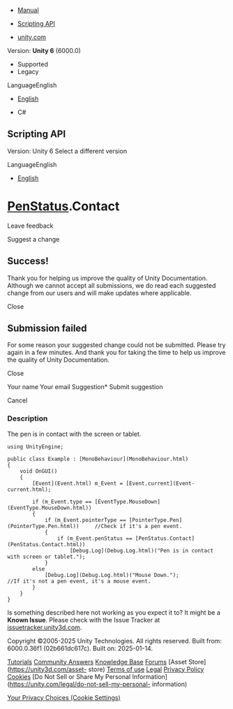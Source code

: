 [ ]()

  * [Manual](../Manual/index.html)
  * [Scripting API](../ScriptReference/index.html)

  * [unity.com](https://unity.com/)

Version: **Unity 6** (6000.0)

  * Supported
  * Legacy

LanguageEnglish

  * [English]()

  * C#

[ ](https://docs.unity3d.com)

## Scripting API

Version: Unity 6 Select a different version

LanguageEnglish

  * [English]()

#  [PenStatus](PenStatus.html).Contact

Leave feedback

Suggest a change

## Success!

Thank you for helping us improve the quality of Unity Documentation. Although
we cannot accept all submissions, we do read each suggested change from our
users and will make updates where applicable.

Close

## Submission failed

For some reason your suggested change could not be submitted. Please <a>try
again</a> in a few minutes. And thank you for taking the time to help us
improve the quality of Unity Documentation.

Close

Your name Your email Suggestion* Submit suggestion

Cancel

[ ]()

### Description

The pen is in contact with the screen or tablet.

    
    
    using UnityEngine;  
      
    public class Example : [MonoBehaviour](MonoBehaviour.html)
    {
        void OnGUI()
        {
            [Event](Event.html) m_Event = [Event.current](Event-current.html);  
      
            if (m_Event.type == [EventType.MouseDown](EventType.MouseDown.html))
            {
                if (m_Event.pointerType == [PointerType.Pen](PointerType.Pen.html))     //Check if it's a pen event.
                {
                    if (m_Event.penStatus == [PenStatus.Contact](PenStatus.Contact.html))
                        [Debug.Log](Debug.Log.html)("Pen is in contact with screen or tablet.");
                }
            else
                [Debug.Log](Debug.Log.html)("Mouse Down.");                   //If it's not a pen event, it's a mouse event. 
            }
        }
    }
    

Is something described here not working as you expect it to? It might be a
**Known Issue**. Please check with the Issue Tracker at
[issuetracker.unity3d.com](https://issuetracker.unity3d.com).

Copyright ©2005-2025 Unity Technologies. All rights reserved. Built from:
6000.0.36f1 (02b661dc617c). Built on: 2025-01-14.

[Tutorials](https://unity3d.com/learn) [Community
Answers](https://answers.unity3d.com) [Knowledge
Base](https://support.unity3d.com/hc/en-us)
[Forums](https://forum.unity3d.com) [Asset Store](https://unity3d.com/asset-
store) [Terms of use](https://docs.unity3d.com/Manual/TermsOfUse.html)
[Legal](https://unity.com/legal) [Privacy
Policy](https://unity.com/legal/privacy-policy)
[Cookies](https://unity.com/legal/cookie-policy) [Do Not Sell or Share My
Personal Information](https://unity.com/legal/do-not-sell-my-personal-
information)

[Your Privacy Choices (Cookie Settings)](javascript:void\(0\);)

